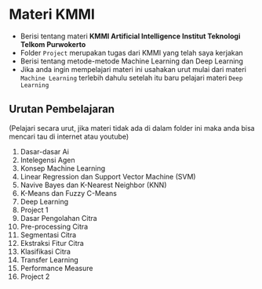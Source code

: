 # Materi KMMI

- Berisi tentang materi **KMMI Artificial Intelligence Institut Teknologi Telkom Purwokerto**
- Folder `Project` merupakan tugas dari KMMI yang telah saya kerjakan
- Berisi tentang metode-metode Machine Learning dan Deep Learning
- Jika anda ingin mempelajari materi ini usahakan urut mulai dari materi `Machine Learning` terlebih dahulu setelah itu baru pelajari materi `Deep Learning`

## Urutan Pembelajaran
(Pelajari secara urut, jika materi tidak ada di dalam folder ini maka anda bisa mencari tau di internet atau youtube)

1. Dasar-dasar Ai
2. Intelegensi Agen
3. Konsep Machine Learning
4. Linear Regression dan Support Vector Machine (SVM)
5. Navive Bayes dan K-Nearest Neighbor (KNN)
6. K-Means dan Fuzzy C-Means
7. Deep Learning
8. Project 1
9. Dasar Pengolahan Citra
10. Pre-processing Citra
11. Segmentasi Citra
12. Ekstraksi Fitur Citra
13. Klasifikasi Citra
14. Transfer Learning
15. Performance Measure
16. Project 2